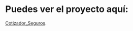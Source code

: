 # Puedes ver el proyecto aquí:
[Cotizador_Seguros](https://github.com/facebook/create-react-app).


